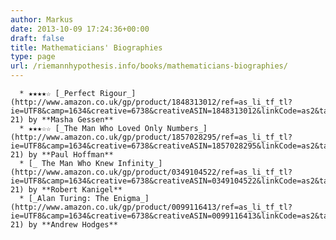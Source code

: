 ```yaml
---
author: Markus
date: 2013-10-09 17:24:36+00:00
draft: false
title: Mathematicians' Biographies
type: page
url: /riemannhypothesis.info/books/mathematicians-biographies/
---
```



	  * ★★★★☆ [_Perfect Rigour_](http://www.amazon.co.uk/gp/product/1848313012/ref=as_li_tf_tl?ie=UTF8&camp=1634&creative=6738&creativeASIN=1848313012&linkCode=as2&tag=riemannhypo-21) by **Masha Gessen**
	  * ★★★☆☆ [_The Man Who Loved Only Numbers_](http://www.amazon.co.uk/gp/product/1857028295/ref=as_li_tf_tl?ie=UTF8&camp=1634&creative=6738&creativeASIN=1857028295&linkCode=as2&tag=riemannhypo-21) by **Paul Hoffman**
	  * [_ The Man Who Knew Infinity_](http://www.amazon.co.uk/gp/product/0349104522/ref=as_li_tf_tl?ie=UTF8&camp=1634&creative=6738&creativeASIN=0349104522&linkCode=as2&tag=riemannhypo-21) by **Robert Kanigel**
	  * [_Alan Turing: The Enigma_](http://www.amazon.co.uk/gp/product/0099116413/ref=as_li_tf_tl?ie=UTF8&camp=1634&creative=6738&creativeASIN=0099116413&linkCode=as2&tag=riemannhypo-21) by **Andrew Hodges**

